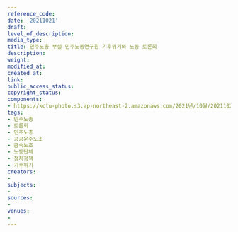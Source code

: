 ```yaml
---
reference_code: 
date: '20211021'
draft: 
level_of_description: 
media_type: 
title: 민주노총 부설 민주노동연구원 기후위기와 노동 토론회
description: 
weight: 
modified_at: 
created_at: 
link: 
public_access_status: 
copyright_status: 
components:
- https://kctu-photo.s3.ap-northeast-2.amazonaws.com/2021년/10월/20211021-민주노총+부설+민주노동연구원+기후위기와+노동+토론회_민주노총_토론회_민주노총_공공운수노조_금속노조_노동단체_정치정책_기후위기/_1D20021.jpg
tags:
- 민주노총
- 토론회
- 민주노총
- 공공운수노조
- 금속노조
- 노동단체
- 정치정책
- 기후위기
creators:
- 
subjects:
- 
sources:
- 
venues:
- 
---
```

